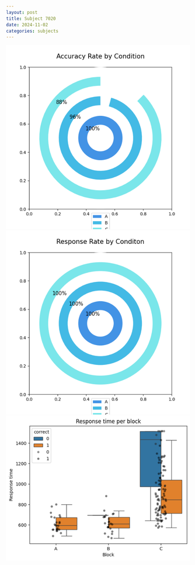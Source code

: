 ```yaml
---
layout: post
title: Subject 7020
date: 2024-11-02
categories: subjects
---
```


![](data/7020/run-22/7020_accuracy_rate.png)
![](data/7020/run-22/7020_response_rate.png)
![](data/7020/run-22/7020_rt.png)
